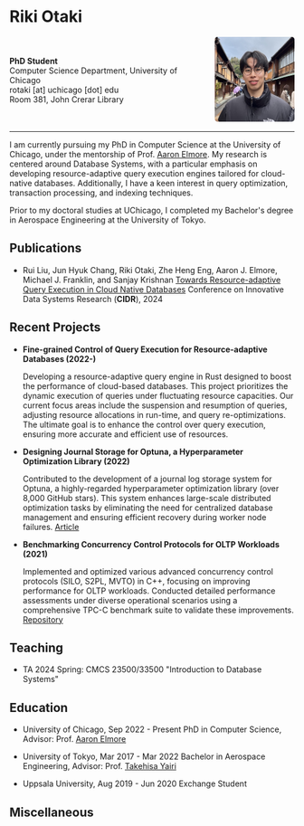 # Riki Otaki
<div style="display: flex; align-items: center;">
  <div>
    <strong>PhD Student</strong><br>
    Computer Science Department, University of Chicago<br>
    rotaki [at] uchicago [dot] edu<br>
    Room 381, John Crerar Library
  </div>
  <div style="margin-left: 30px;">
    <img src="profile.jpeg" alt="Riki Otaki" style="width: 150px; height: 150px; border-radius: 5px;" />
  </div>
</div>

---


I am currently pursuing my PhD in Computer Science at the University of Chicago, under the mentorship of Prof. [Aaron Elmore](https://people.cs.uchicago.edu/~aelmore). My research is centered around Database Systems, with a particular emphasis on developing resource-adaptive query execution engines tailored for cloud-native databases. Additionally, I have a keen interest in query optimization, transaction processing, and indexing techniques.

Prior to my doctoral studies at UChicago, I completed my Bachelor's degree in Aerospace Engineering at the University of Tokyo.

## Publications
* Rui Liu, Jun Hyuk Chang, Riki Otaki, Zhe Heng Eng, Aaron J. Elmore, Michael J. Franklin, and Sanjay Krishnan
  [Towards Resource-adaptive Query Execution in Cloud Native Databases](https://www.cidrdb.org/cidr2024/papers/p34-liu.pdf)
  Conference on Innovative Data Systems Research (**CIDR**), 2024 


## Recent Projects

- **Fine-grained Control of Query Execution for Resource-adaptive Databases (2022-)**
  
  Developing a resource-adaptive query engine in Rust designed to boost the performance of cloud-based databases. This project prioritizes the dynamic execution of queries under fluctuating resource capacities. Our current focus areas include the suspension and resumption of queries, adjusting resource allocations in run-time, and query re-optimizations. The ultimate goal is to enhance the control over query execution, ensuring more accurate and efficient use of resources.

- **Designing Journal Storage for Optuna, a Hyperparameter Optimization Library (2022)**
  
  Contributed to the development of a journal log storage system for Optuna, a highly-regarded hyperparameter optimization library (over 8,000 GitHub stars). This system enhances large-scale distributed optimization tasks by eliminating the need for centralized database management and ensuring efficient recovery during worker node failures. [Article](https://medium.com/optuna/distributed-optimization-via-nfs-using-optunas-new-operation-based-logging-storage-9815f9c3f932)

- **Benchmarking Concurrency Control Protocols for OLTP Workloads (2021)**
  
  Implemented and optimized various advanced concurrency control protocols (SILO, S2PL, MVTO) in C++, focusing on improving performance for OLTP workloads. Conducted detailed performance assessments under diverse operational scenarios using a comprehensive TPC-C benchmark suite to validate these improvements. [Repository](https://github.com/wattlebirdaz/tpcc-runner)


## Teaching
* TA 2024 Spring: CMCS 23500/33500 "Introduction to Database Systems"

## Education
* University of Chicago, Sep 2022 - Present
  PhD in Computer Science, Advisor: Prof. [Aaron Elmore](https://people.cs.uchicago.edu/~aelmore/)
* University of Tokyo, Mar 2017 - Mar 2022 
  Bachelor in Aerospace Engineering, Advisor: Prof. [Takehisa Yairi](https://ailab.t.u-tokyo.ac.jp/en/)

* Uppsala University, Aug 2019 - Jun 2020
  Exchange Student

## Miscellaneous